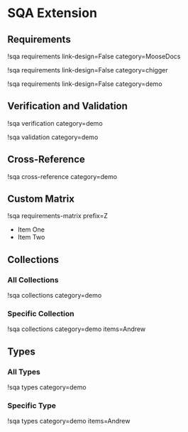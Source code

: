 # SQA Extension

## Requirements

!sqa requirements link-design=False category=MooseDocs

!sqa requirements link-design=False category=chigger

!sqa requirements link-design=False category=demo

## Verification and Validation

!sqa verification category=demo

!sqa validation category=demo

## Cross-Reference

!sqa cross-reference category=demo


## Custom Matrix

!sqa requirements-matrix prefix=Z
- Item One
- Item Two

## Collections

### All Collections

!sqa collections category=demo

### Specific Collection

!sqa collections category=demo items=Andrew

## Types

### All Types

!sqa types category=demo

### Specific Type

!sqa types category=demo items=Andrew
